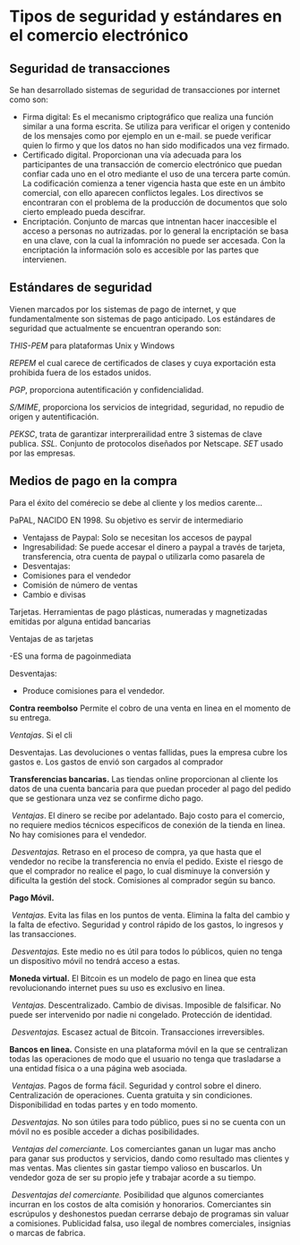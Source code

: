 



# Tipos de seguridad y estándares en el comercio electrónico

## Seguridad de transacciones

Se han desarrollado sistemas de seguridad de transacciones por internet como son: 

-  Firma digital: Es el mecanismo criptográfico que realiza una función similar a una forma escrita. Se utiliza para verificar el origen y contenido de los mensajes como por ejemplo en un e-mail. se puede verificar quien lo firmo y que los datos no han sido modificados una vez firmado.
-  Certificado digital. Proporcionan una vía adecuada para los participantes de una transacción de comercio electrónico que puedan confiar cada uno en el otro mediante el uso de una tercera parte común. La codificación comienza a tener vigencia hasta que este en un ámbito comercial, con ello aparecen conflictos legales. Los directivos se encontraran con el problema de la producción de documentos que solo cierto empleado pueda descifrar.
-  Encriptación. Conjunto de marcas que intnentan hacer inaccesible el acceso a personas no autrizadas. por lo general la encriptación se basa en una clave, con la cual la infomración no puede ser accesada. Con la encriptación la información solo es accesible por las partes que intervienen.



## Estándares de seguridad

Vienen marcados por los sistemas de pago de internet, y que fundamentalmente son sistemas de pago anticipado. Los estándares de seguridad que actualmente se encuentran operando son:

 *THIS-PEM* para plataformas Unix y Windows 

*REPEM* el cual carece de certificados de clases y cuya exportación esta prohibida fuera de los estados unidos.

*PGP*, proporciona autentificación y confidencialidad. 

*S/MIME*, proporciona los servicios de integridad, seguridad, no repudio de origen y autentificación. 

*PEKSC*, trata de garantizar interprerailidad entre 3 sistemas de clave publica.  *SSL.* Conjunto de protocolos diseñados por Netscape.  *SET* usado por las empresas.

## Medios de pago en la compra 

Para el éxito del comérecio se debe al cliente y los medios carente...

PaPAL, NACIDO EN 1998. Su objetivo es servir de intermediario 

 - Ventajass de Paypal: Solo se necesitan los accesos de paypal
 - Ingresabilidad: Se puede accesar el dinero a paypal a través de tarjeta, transferencia, otra cuenta de paypal o utilizarla como pasarela de
 - Desventajas: 
 - Comisiones para el vendedor
 - Comisión de número de ventas
 - Cambio e divisas

Tarjetas. Herramientas de pago plásticas, numeradas y magnetizadas emitidas por alguna entidad bancarias

Ventajas de as tarjetas

-ES una forma de pagoinmediata

Desventajas: 

-  Produce comisiones para el vendedor.

**Contra reembolso** Permite el cobro de una venta en linea en el momento de su entrega. 

*Ventajas*. Si el cli

Desventajas. Las devoluciones o ventas fallidas, pues la empresa cubre los gastos e. Los gastos de envió son cargados al comprador

**Transferencias bancarias.** Las tiendas online proporcionan al cliente los datos de una cuenta bancaria para que puedan proceder al pago del pedido que se gestionara unza vez se confirme dicho pago. 

​	*Ventajas*. El dinero se recibe por adelantado. Bajo costo para el comercio, no requiere medios técnicos específicos de conexión de la tienda en linea. No hay comisiones para el vendedor.

​	*Desventajas.* Retraso en el proceso de compra, ya que hasta que el vendedor no recibe la transferencia no envía el pedido. Existe el riesgo de que el comprador no realice el pago, lo cual disminuye la conversión y dificulta la gestión del stock. Comisiones al comprador según su banco. 

**Pago Móvil.** 

​	*Ventajas.* Evita las filas en los puntos de venta. Elimina la falta del cambio y la falta de efectivo. Seguridad y control rápido de los gastos, lo ingresos y las transacciones.

​	*Desventajas.* Este medio no es útil para todos lo públicos, quien no tenga un dispositivo móvil no tendrá acceso a estas. 

**Moneda virtual.** El Bitcoin es un modelo de pago en linea que esta revolucionando internet pues su uso es exclusivo en linea.

​	*Ventajas.* Descentralizado. Cambio de divisas. Imposible de falsificar. No puede ser intervenido por nadie ni congelado. Protección de identidad.

​	*Desventajas.* Escasez actual de Bitcoin. Transacciones irreversibles. 

**Bancos en linea.** Consiste en una plataforma móvil en la que se centralizan todas las operaciones de modo que el usuario no tenga que trasladarse a una entidad física o a una página web asociada. 

​	*Ventajas.* Pagos de forma fácil. Seguridad y control sobre el dinero. Centralización de operaciones. Cuenta gratuita y sin condiciones. Disponibilidad  en todas partes y en todo momento.

​	*Desventajas.* No son útiles para todo público, pues si no se cuenta con un móvil no es posible acceder a dichas posibilidades.

​	*Ventajas del comerciante.* Los comerciantes ganan un lugar mas ancho para ganar sus productos y servicios, dando como resultado mas clientes y mas ventas. Mas clientes sin gastar tiempo valioso en buscarlos. Un vendedor goza de ser su propio jefe y trabajar acorde a su tiempo. 

​	*Desventajas del comerciante.* Posibilidad que algunos comerciantes incurran en los costos de alta comisión y honorarios. Comerciantes sin escrúpulos y deshonestos puedan cerrarse debajo de programas sin valuar a comisiones. Publicidad falsa, uso ilegal de nombres comerciales, insignias o marcas de fabrica.  